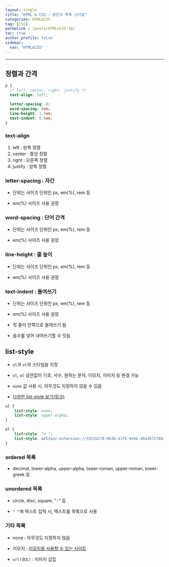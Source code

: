 ```yaml
---
layout: single
title: "HTML & CSS : 문단과 목록 스타일"
categories: HTML&CSS
tag: [CSS]
permalink : /posts/HTMLnCSS-16/
toc: true
author_profile: false
sidebar:
  nav: "HTML&CSS"
---
```


<hr>

## 정렬과 간격

```css
p {
  /* left, center, right, justify */
  text-align: left;

  letter-spacing: 0;
  word-spacing: 0em;
  line-height: 1.5em;
  text-indent: 0.8em;
}
```

### text-align

1. left : 왼쪽 정렬
2. center : 중앙 정렬
3. right : 오른쪽 정렬
4. justify : 양쪽 정렬

### letter-spacing : 자간

- 단위는 사이즈 단위인 px, em(%), rem 등

- em(%) 사이즈 사용 권장

### word-spacing : 단어 간격

- 단위는 사이즈 단위인 px, em(%), rem 등

- em(%) 사이즈 사용 권장

### line-height : 줄 높이

- 단위는 사이즈 단위인 px, em(%), rem 등

- em(%) 사이즈 사용 권장

### text-indent : 들여쓰기

- 단위는 사이즈 단위인 px, em(%), rem 등

- em(%) 사이즈 사용 권장

- 첫 줄이 안쪽으로 들여쓰기 됨

- 음수를 넣어 내어쓰기할 수 잇음

## list-style

- `ul`과 `ol`의 스타일을 지정

- `ul`, `ol` 상관없이 기호, 서수, 원하는 문자, 이모지, 이미지 등 변경 가능

- `none` 값 사용 시, 아무것도 지정하지 않을 수 있음

- [다양한 list-style 보기(링크)](https://developer.mozilla.org/en-US/docs/Web/CSS/list-style)

```css
ul {
    list-style: none;
    list-style: upper-alpha;
}

ol {
    list-style: "🔥 ";
    list-style: url(moz-extension://5922b278-8638-41f6-9e4b-40a3672708a1/favicon.ico);
}
```

### ordered 목록

- decimal, lower-alpha, upper-alpha, lower-roman, upper-roman, lower-greek 등

### unordered 목록

- circle, disc, square, "-" 등

- `" "`에 텍스트 입력 시, 텍스트를 목록으로 사용

### 기타 목록

- none : 아무것도 지정하지 않음

- 이모지 : [이모지를 사용할 수 있는 사이트](https://emojipedia.org/)

- `url(경로)` : 이미지 삽입
    